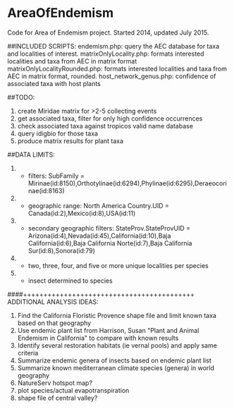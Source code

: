 # AreaOfEndemism

Code for Area of Endemism project. Started 2014, updated July 2015.

##INCLUDED SCRIPTS: 
endemism.php: query the AEC database for taxa and localities of interest.
matrixOnlyLocality.php: formats interested localities and taxa from AEC in matrix format
matrixOnlyLocalityRounded.php: formats interested localities and taxa from AEC in matrix format, rounded.
host_network_genus.php: confidence of associated taxa with host plants

##TODO:
1) create Miridae matrix for >2-5 collecting events
2) get associated taxa, filter for only high confidence occurrences
3) check associated taxa against tropicos valid name database
4) query idigbio for those taxa
5) produce matrix results for plant taxa

##DATA LIMITS:
1.	- filters: SubFamily = Mirinae(id:8150),Orthotylinae(id:6294),Phylinae(id:6295),Deraeocorinae(id:8163)

2.	- geographic range: North America Country.UID = Canada(id:2),Mexico(id:8),USA(id:11)
	
3.	- secondary geographic filters: StateProv.StateProvUID = Arizona(id:4),Nevada(id:45),California(id:10),Baja California(id:6),Baja California Norte(id:7),Baja California Sur(id:8),Sonora(id:79)
	
4.	- two, three, four, and five or more unique localities per species
	
5.	- insect determined to species


####++++++++++++++++++++++++++++++++++++++++++
ADDITIONAL ANALYSIS IDEAS:
1) Find the California Floristic Provence shape file and limit known taxa based on that geography
2) Use endemic plant list from Harrison, Susan "Plant and Animal Endemism in California" to compare with known results
3) Identify several restoration habitats (ie vernal pools) and apply same criteria
4) Summarize endemic genera of insects based on endemic plant list
5) Summarize known mediterranean climate species (genera) in world geography
6) NatureServ hotspot map?
7) plot species/actual evapotranspiration
8) shape file of central valley?
